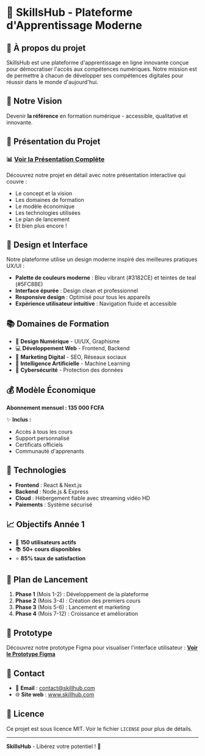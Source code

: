# 🚀 SkillsHub - Plateforme d'Apprentissage Moderne

## 📖 À propos du projet

SkillsHub est une plateforme d'apprentissage en ligne innovante conçue pour démocratiser l'accès aux compétences numériques. Notre mission est de permettre à chacun de développer ses compétences digitales pour réussir dans le monde d'aujourd'hui.

## 🎯 Notre Vision

Devenir **la référence** en formation numérique - accessible, qualitative et innovante.

## 🚀 Présentation du Projet

### 📊 [Voir la Présentation Complète](presentation_simple_ecrans.html)

Découvrez notre projet en détail avec notre présentation interactive qui couvre :
- Le concept et la vision
- Les domaines de formation
- Le modèle économique
- Les technologies utilisées
- Le plan de lancement
- Et bien plus encore !

## 🎨 Design et Interface

Notre plateforme utilise un design moderne inspiré des meilleures pratiques UX/UI :

- **Palette de couleurs moderne** : Bleu vibrant (#3182CE) et teintes de teal (#5FC8BE)
- **Interface épurée** : Design clean et professionnel
- **Responsive design** : Optimisé pour tous les appareils
- **Expérience utilisateur intuitive** : Navigation fluide et accessible

## 📚 Domaines de Formation

- 🎨 **Design Numérique** - UI/UX, Graphisme
- 💻 **Développement Web** - Frontend, Backend
- 📱 **Marketing Digital** - SEO, Réseaux sociaux
- 🤖 **Intelligence Artificielle** - Machine Learning
- 🔐 **Cybersécurité** - Protection des données

## 💰 Modèle Économique

**Abonnement mensuel : 135 000 FCFA**

✨ **Inclus :**
- Accès à tous les cours
- Support personnalisé
- Certificats officiels
- Communauté d'apprenants

## 🔧 Technologies

- **Frontend** : React & Next.js
- **Backend** : Node.js & Express
- **Cloud** : Hébergement fiable avec streaming vidéo HD
- **Paiements** : Système sécurisé

## 📈 Objectifs Année 1

- 🎯 **150 utilisateurs actifs**
- 📚 **50+ cours disponibles**
- ⭐ **85% taux de satisfaction**

## 🚀 Plan de Lancement

1. **Phase 1** (Mois 1-2) : Développement de la plateforme
2. **Phase 2** (Mois 3-4) : Création des premiers cours
3. **Phase 3** (Mois 5-6) : Lancement et marketing
4. **Phase 4** (Mois 7-12) : Croissance et amélioration

## 🎨 Prototype

Découvrez notre prototype Figma pour visualiser l'interface utilisateur :
**[Voir le Prototype Figma](https://www.figma.com/design/CIddh39ZacS1TX9QurHoK4/SkillsHub?node-id=0-1&t=QH83wCLRCNg1gE47-1)**

## 🤝 Contact

- 📧 **Email** : contact@skillhub.com
- 🌐 **Site web** : www.skillhub.com

## 📄 Licence

Ce projet est sous licence MIT. Voir le fichier `LICENSE` pour plus de détails.

---

**SkillsHub** - Libérez votre potentiel ! 🚀 